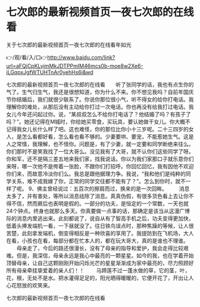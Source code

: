 # 七次郎的最新视频首页一夜七次郎的在线看
关于七次郎的最新视频首页一夜七次郎的在线看年如光

👉/观/看/入/口👉http://www.baidu.com/link?url=aFQjCpKLyjmMkJDTPPmIM46mcs0b-moe8w2Xe6-iLGqpxJgfWTUHTnAr0yehHs6i&wd

七次郎的最新视频首页一夜七次郎的在线看　　听了张同学的话，我也有点生你的气了。生气归生气，我还是很想知道，你为什么不来。你不想见我吗？自前年国庆节你结婚后，我们就很少联系了。你说你那位很小气，听不得女的给你打电话。我理解你的难处，从那后没有主动给你打过一次电话。你也再没有给我打过电话。我女儿今年还问起过你。说，“某叔叔怎么不给你打电话了？他结婚了吗？有孩子了吗？”。她还记得在M城时，你给她买零食，买玩具，要认她做干女儿。你大概不记得我女儿长什么样了吧。这也难怪，你的那位比你小十三岁呢。二十三四岁的女人，是怎么看都好看，怎么看也看不够的。少妻要哄、要宠，不能惹她生气。这是人之常情，我理解，也不怪你。问题是，有了少妻，就一定要和同学断绝来往么。你们那时不是笑我找了一位大哥么。没见我有了大哥，就不认你们这些同学了呀。你和军，还不是隔三差五地来我们家，找我说话。你以为我们家那口子就乐意你们来呀，哪一次他不是侉着一张脸，不跟你们打招呼。你回忆回忆，我有因他不欢迎你们来，而故意冷淡你们么。我总是跟他据理力争。我说，“我和他们是纯粹的同学关系，难不成我嫁了你，正常的同学交往都不能有了？”。怎么到你时，就不一样了呢。
	9、佛主曾经说过：五百次的擦肩而过，换来的是一次回眸。
　　消息太多了，并有害处，等所以消息祛除了消息。真真伪假，有很多货色看上去让你不得不信，然而厥后也表明是假的。一部分的功夫，是恒定的一个常数，一天也就24个钟点。终身也就那么多天。你真要做一点事的话，那确定是该当从这漫广博际的消息内里逃出来。此刻都说了，说自从有了智高手机之后，功夫变得更加快，低着头捧发端机一看，一下昼就没了。往日铁鸟误点时，那种焦躁的等候，让人很苦楚，此刻拿发端机，倒变得相反是一种欣喜的享用了。我提防到在飞机场，大人在看，小孩也在看，每部分都在忙本人的，都在玩大哥大，真的是谁也不理谁。
　　母亲走了，今后的路还很漫长，没有了母亲的指导和爱护，我会走得比较艰难。但是，我深信，母亲永远是我心中最亮的一颗星星。如今的我，也在学着开始顶替母亲，让自己这颗刚刚开始闪烁光芒的星星渐渐成为家中最亮的，尽力照顾好所有母亲牵挂挚爱着的亲人们！！
　　马蹄莲不过一蓬水做的草，它的茎，叶，花，根，无处不是水。把水灌得足足的，阳光晒得暖暖的，它便开花了，开出让人心花怒放的欢笑来。

七次郎的最新视频首页一夜七次郎的在线看
